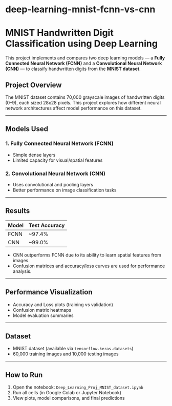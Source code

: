 # deep-learning-mnist-fcnn-vs-cnn
# MNIST Handwritten Digit Classification using Deep Learning

This project implements and compares two deep learning models — a **Fully Connected Neural Network (FCNN)** and a **Convolutional Neural Network (CNN)** — to classify handwritten digits from the **MNIST dataset**.

## Project Overview

The MNIST dataset contains 70,000 grayscale images of handwritten digits (0–9), each sized 28x28 pixels. This project explores how different neural network architectures affect model performance on this dataset.

---

##  Models Used

### 1. Fully Connected Neural Network (FCNN)
- Simple dense layers
- Limited capacity for visual/spatial features

### 2. Convolutional Neural Network (CNN)
- Uses convolutional and pooling layers
- Better performance on image classification tasks

---

## Results

| Model | Test Accuracy |
|-------|---------------|
| FCNN  | ~97.4%        |
| CNN   | ~99.0%        |

- CNN outperforms FCNN due to its ability to learn spatial features from images.
- Confusion matrices and accuracy/loss curves are used for performance analysis.

---

## Performance Visualization

- Accuracy and Loss plots (training vs validation)
- Confusion matrix heatmaps
- Model evaluation summaries

---

## Dataset

- MNIST dataset (available via `tensorflow.keras.datasets`)
- 60,000 training images and 10,000 testing images

---

## How to Run

1. Open the notebook: `Deep_Learning_Proj_MNIST_dataset.ipynb`
2. Run all cells (in Google Colab or Jupyter Notebook)
3. View plots, model comparisons, and final predictions




